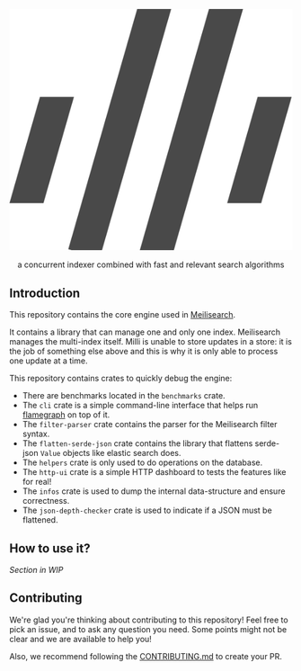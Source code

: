 <p align="center">
  <img alt="the milli logo" src="http-ui/public/logo-black.svg">
</p>

<p align="center">a concurrent indexer combined with fast and relevant search algorithms</p>

## Introduction

This repository contains the core engine used in [Meilisearch].

It contains a library that can manage one and only one index. Meilisearch
manages the multi-index itself. Milli is unable to store updates in a store:
it is the job of something else above and this is why it is only able
to process one update at a time.

This repository contains crates to quickly debug the engine:
 - There are benchmarks located in the `benchmarks` crate.
 - The `cli` crate is a simple command-line interface that helps run [flamegraph] on top of it.
 - The `filter-parser` crate contains the parser for the Meilisearch filter syntax.
 - The `flatten-serde-json` crate contains the library that flattens serde-json `Value` objects like elastic search does.
 - The `helpers` crate is only used to do operations on the database.
 - The `http-ui` crate is a simple HTTP dashboard to tests the features like for real!
 - The `infos` crate is used to dump the internal data-structure and ensure correctness.
 - The `json-depth-checker` crate is used to indicate if a JSON must be flattened.

## How to use it?

_Section in WIP_

## Contributing

We're glad you're thinking about contributing to this repository! Feel free to pick an issue, and to ask any question you need. Some points might not be clear and we are available to help you!

Also, we recommend following the [CONTRIBUTING.md](/CONTRIBUTING.md) to create your PR.

[Meilisearch]: https://github.com/meilisearch/meilisearch
[flamegraph]: https://github.com/flamegraph-rs/flamegraph
